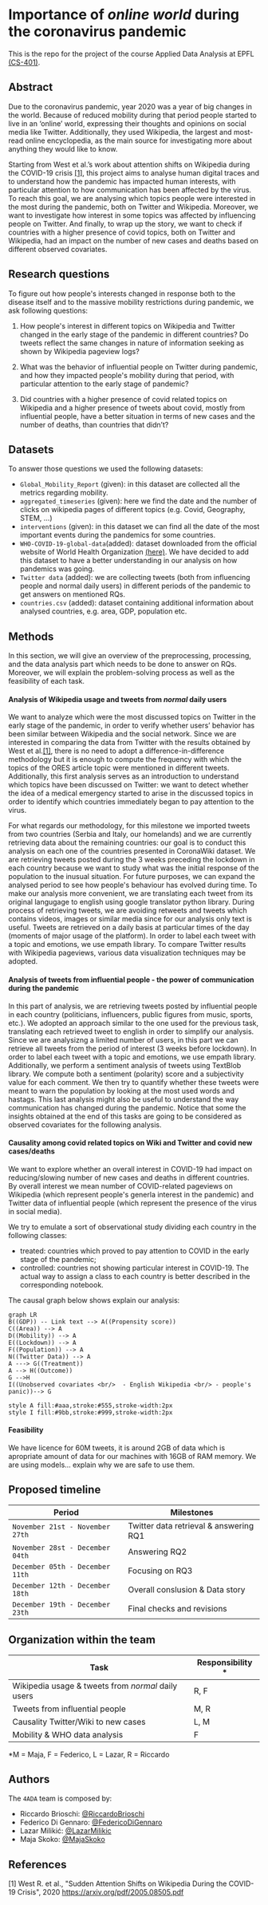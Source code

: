 # Importance of *online world* during the coronavirus pandemic 
This is the repo for the project of the course Applied Data Analysis at EPFL [(CS-401)](https://dlab.epfl.ch/teaching/fall2022/cs401/).

## Abstract
Due to the coronavirus pandemic, year 2020 was a year of big changes in the world. Because of reduced mobility during that period people started to live in an ‘online’ world, expressing their thoughts and opinions on social media like Twitter. Additionally, they used Wikipedia, the largest and most-read online encyclopedia, as the main source for investigating more about anything they would like to know. 

Starting from West et al.’s work about attention shifts on Wikipedia during the COVID-19 crisis [[1]](#References), this project aims to analyse human digital traces and to understand how the pandemic has impacted human interests, with particular attention to how communication has been affected by the virus. To reach this goal, we are analysing which topics people were interested in the most during the pandemic, both on Twitter and Wikipedia. Moreover, we want to investigate how interest in some topics was affected by influencing people on Twitter. And finally, to wrap up the story, we want to check if countries with a higher presence of covid topics, both on Twitter and Wikipedia, had an impact on the number of new cases and deaths based on different observed covariates.

## Research questions

To figure out how people's interests changed in response both to the disease itself and to the massive mobility restrictions during pandemic, we ask following questions:

1) How people's interest in different topics on Wikipedia and Twitter changed in the early stage of the pandemic in different countries? Do tweets reflect the same changes in nature of information seeking as shown by Wikipedia pageview logs?

2) What was the behavior of influential people on Twitter during pandemic, and how they impacted people's mobility during that period, with particular attention to the early stage of pandemic?

3) Did countries with a higher presence of covid related topics on Wikipedia and a higher presence of tweets about covid, mostly from influential people, have a better situation in terms of new cases and the number of deaths, than countries that didn’t?

## Datasets
To answer those questions we used the following datasets:
- `Global_Mobility_Report` (given): in this dataset are collected all the metrics regarding mobility.
- `aggregated_timeseries` (given): here we find the date and the number of clicks on wikipedia pages of different topics (e.g. Covid, Geography, STEM, ...)
- `interventions` (given): in this dataset we can find all the date of the most important events during the pandemics for some countries.  
- `WHO-COVID-19-global-data`(added): dataset downloaded from the official website of World Health Organization [(here)](https://covid19.who.int/data). We have decided to add this dataset to have a better understanding in our analysis on how pandemics was going.
- `Twitter data` (added): we are collecting tweets (both from influencing people and normal daily users) in different periods of the pandemic to get answers on mentioned RQs.
- `countries.csv` (added): dataset containing additional information about analysed countries, e.g. area, GDP, population etc.

## Methods

In this section, we will give an overview of the preprocessing, processing, and the data analysis part which needs to be done to answer on RQs. Moreover, we will explain the problem-solving process as well as the feasibility of each task.

#### Analysis of Wikipedia usage and tweets from *normal* daily users  

We want to analyze which were the most discussed topics on Twitter in the early stage of the pandemic, in order to verify whether users’ behavior has been similar between Wikipedia and the social network. Since we are interested in comparing the data from Twitter with the results obtained by West et al.[[1]](#References), there is no need to adopt a difference-in-difference methodology but it is enough to compute the frequency with which the topics of the ORES article topic were mentioned in different tweets. Additionally, this first analysis serves as an introduction to understand which topics have been discussed on Twitter: we want to detect whether the idea of a medical emergency started to arise in the discussed topics in order to identify which countries immediately began to pay attention to the virus.
 
For what regards our methodology, for this milestone we imported tweets from two countries (Serbia and Italy, our homelands) and we are currently retrieving data about the remaining countries: our goal is to conduct this analysis on each one of the countries presented in CoronaWiki dataset. We are retrieving tweets posted during the 3 weeks preceding the lockdown in each country because we want to study what was the initial response of the population to the inusual situation. For future purposes, we can expand the analysed period to see how people's behaviour has evolved during time. To make our analysis more convenient, we are translating each tweet from its original langugage to english using google translator python library. During process of retrieving tweets, we are avoiding retweets and tweets which contains videos, images or similar media since for our analysis only text is useful. Tweets are retrieved on a daily basis at particular times of the day (moments of major usage of the platform). In order to label each tweet with a topic and emotions, we use empath library. To compare Twitter results with Wikipedia pageviews, various data visualization techniques may be adopted.

#### Analysis of tweets from influential people - the power of communication during the pandemic

In this part of analysis, we are retrieving tweets posted by influential people in each country (politicians, influencers, public figures from music, sports, etc.). We adopted an approach similar to the one used for the previous task, translating each retrieved tweet to english in order to simplify our analysis. Since we are analysizng a limited number of users, in this part we can retrieve all tweets from the period of interest (3 weeks before lockdown). In order to label each tweet with a topic and emotions, we use empath library. Additionally, we perform a sentiment analysis of tweets using TextBlob library. We compute both a sentiment (polarity) score and a subjectivity value for each comment. We then try to quantify whether these tweets were meant to warn the population by looking at the most used words and hastags. This last analysis might also be useful to understand the way communication has changed during the pandemic. Notice that some the insights obtained at the end of this tasks are going to be considered as observed covariates for the following analysis.

####  Causality among covid related topics on Wiki and Twitter and covid new cases/deaths

We want to explore whether an overall interest in COVID-19 had impact on reducing/slowing number of new cases and deaths in different countries. By overall interest we mean number of COVID-related pageviews on Wikipedia (which represent people's generla interest in the pandemic) and Twitter data of influential people (which represent the presence of the virus in social media).

We try to emulate a sort of observational study dividing each country in the following classes:
- treated: countries which proved to pay attention to COVID in the early stage of the pandemic;
- controlled: countries not showing particular interest in COVID-19. 
The actual way to assign a class to each country is better described in the corresponding notebook.

The causal graph below shows explain our analysis:


```mermaid
graph LR
B((GDP)) -- Link text --> A((Propensity score))
C((Area)) --> A
D((Mobility)) --> A
E((Lockdown)) --> A
F((Population)) --> A
N((Twitter Data)) --> A
A ---> G((Treatment))
A --> H((Outcome))
G -->H
I((Unobserved covariates <br/>  - English Wikipedia <br/> - people's panic))--> G

style A fill:#aaa,stroke:#555,stroke-width:2px
style I fill:#9bb,stroke:#999,stroke-width:2px
```

#### Feasibility

We have licence for 60M tweets, it is around 2GB of data which is apropriate amount of data for our machines with 16GB of RAM memory. 
We are using models... explain why we are safe to use them.

## Proposed timeline


|Period                           |Milestones                              |
|---------------------------------|----------------------------------------|
|`November 21st - November 27th ` | Twitter data retrieval & answering RQ1 |
|`November 28st - December 04th ` | Answering RQ2                          |
|`December 05th - December 11th ` | Focusing on RQ3                        |
|`December 12th - December 18th ` | Overall conslusion & Data story        |
|`December 19th - December 23th ` | Final checks and revisions             |


## Organization within the team


|Task                        |Responsibility *             |
|----------------------------|-----------------------------|
|Wikipedia usage & tweets from *normal* daily users | R, F |
|Tweets from influential people                     | M, R |
|Causality Twitter/Wiki to new cases                | L, M |
|Mobility & WHO data analysis                       | F    |

*M = Maja, F = Federico, L = Lazar, R = Riccardo


## Authors

The `4ADA` team is composed by:
- Riccardo Brioschi: [@RiccardoBrioschi](https://github.com/RiccardoBrioschi)  
- Federico Di Gennaro: [@FedericoDiGennaro](https://github.com/FedericoDiGennaro)  
- Lazar Milikić: [@LazarMilikic](https://github.com/Lemmy00) <br/>
- Maja Skoko: [@MajaSkoko](https://github.com/s-maja)

## References

[1] West R. et al.,  "Sudden Attention Shifts on Wikipedia During the COVID-19 Crisis", 2020 https://arxiv.org/pdf/2005.08505.pdf 

